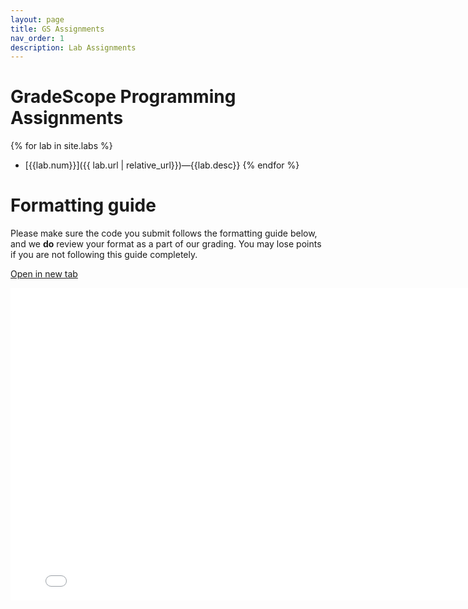 ```yaml
---
layout: page
title: GS Assignments
nav_order: 1
description: Lab Assignments
---
```


# GradeScope Programming Assignments

<!-- For a complete listing of GSA assignments, please refer to each chapter in the zyBook.

Some GSA assignments in the zyBook will reference particular
labs by number from the list below. -->


{% for lab in site.labs %}
* [{{lab.num}}]({{ lab.url | relative_url}})&mdash;{{lab.desc}}
{% endfor %}

# Formatting guide
Please make sure the code you submit follows the formatting guide below, and we **do** 
review your format as a part of our grading. You may lose points if you are not following 
this guide completely.

<a href="assets/pdfs/formatting-guide.pdf" target="_blank">Open in new tab</a>

<embed src="assets/pdfs/formatting-guide.pdf" width="800" height="500"> 